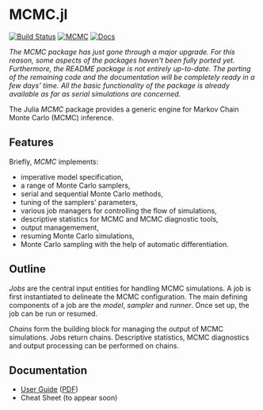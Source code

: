 MCMC.jl
==============================

[![Build Status](https://travis-ci.org/JuliaStats/MCMC.jl.png)](https://travis-ci.org/JuliaStats/MCMC.jl)
[![MCMC](http://pkg.julialang.org/badges/MCMC_release.svg)](http://pkg.julialang.org/?pkg=MCMC&ver=release)
[![Docs](https://readthedocs.org/projects/mcmcjl/badge/?version=latest)](http://mcmcjl.readthedocs.org/en/latest/)

*The MCMC package has just gone through a major upgrade. For this reason, some aspects of the packages haven't been
fully ported yet. Furthermore, the README package is not entirely up-to-date. The porting of the remaining code and
the documentation will be completely ready in a few days' time. All the basic functionality of the package is already
available as far as serial simulations are concerned.*

The Julia *MCMC* package provides a generic engine for Markov Chain Monte Carlo (MCMC) inference.


Features
------------------------------

Briefly, *MCMC* implements:

* imperative model specification,
* a range of Monte Carlo samplers,
* serial and sequential Monte Carlo methods,
* tuning of the samplers' parameters,
* various job managers for controlling the flow of simulations,
* descriptive statistics for MCMC and MCMC diagnostic tools,
* output managemement,
* resuming Monte Carlo simulations,
* Monte Carlo sampling with the help of automatic differentiation.


Outline
------------------------------

*Jobs* are the central input entities for handling MCMC simulations. A job is first instantiated to delineate the MCMC
configuration. The main defining components of a job are the *model*, *sampler* and *runner*. Once set up, the job can
be run or resumed.

*Chains* form the building block for managing the output of MCMC simulations. Jobs return chains. Descriptive
statistics, MCMC diagnostics and output processing can be performed on chains.


Documentation
------------------------------

* [User Guide](http://mcmcjl.readthedocs.org/en/latest/) ([PDF](https://readthedocs.org/projects/mcmcjl/downloads/pdf/latest/))
* Cheat Sheet (to appear soon)
